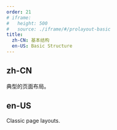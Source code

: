 ```yaml
---
order: 21
# iframe:
#   height: 500
#   source: ./iframe/#/prolayout-basic
title:
  zh-CN: 基本结构
  en-US: Basic Structure
---
```


## zh-CN

典型的页面布局。

## en-US

Classic page layouts.



